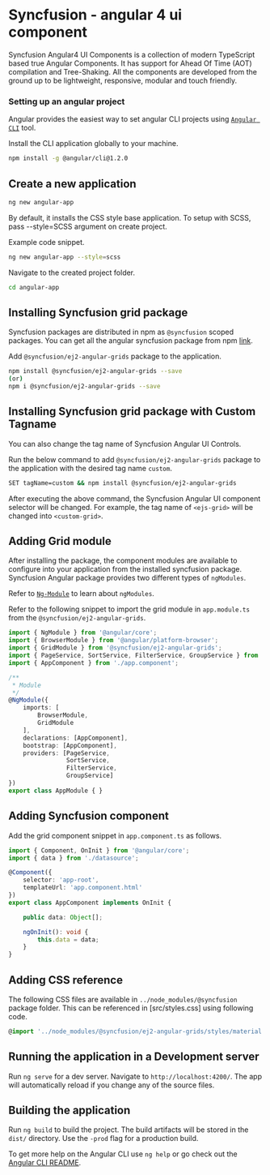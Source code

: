 # Syncfusion - angular 4 ui component

Syncfusion Angular4 UI Components is a collection of modern TypeScript based true Angular Components. It has support for Ahead Of Time (AOT) compilation and Tree-Shaking. All the components are developed from the ground up to be lightweight, responsive, modular and touch friendly.

### Setting up an angular project

Angular provides the easiest way to set angular CLI projects using [`Angular CLI`](https://github.com/angular/angular-cli) tool.

Install the CLI application globally to your machine.

```bash
npm install -g @angular/cli@1.2.0
```

## Create a new application

```bash
ng new angular-app
```

By default, it installs the CSS style base application. To setup with SCSS, pass --style=SCSS argument on create project.

Example code snippet.

```bash
ng new angular-app --style=scss
```

Navigate to the created project folder.

```bash
cd angular-app
```

## Installing Syncfusion grid package

Syncfusion packages are distributed in npm as `@syncfusion` scoped packages. You can get all the angular syncfusion package from npm [link]( https://www.npmjs.com/search?q=%40syncfusion%2Fej2-angular- ).

Add `@syncfusion/ej2-angular-grids` package to the application.

```bash
npm install @syncfusion/ej2-angular-grids --save
(or)
npm i @syncfusion/ej2-angular-grids --save
```

## Installing Syncfusion grid package with Custom Tagname

You can also change the tag name of Syncfusion Angular UI Controls. 

Run the below command to add `@syncfusion/ej2-angular-grids` package to the application with the desired tag name `custom`.

```bash
SET tagName=custom && npm install @syncfusion/ej2-angular-grids
```
After executing the above command, the Syncfusion Angular UI component selector will be changed. For example, the tag name of `<ejs-grid>` will be changed into `<custom-grid>`.


## Adding Grid module

After installing the package, the component modules are available to configure into your application from the installed syncfusion package. Syncfusion Angular package provides two different types of `ngModules`.

Refer to [`Ng-Module`](https://ej2.syncfusion.com/angular/documentation/common/ng-module.html) to learn about `ngModules`.

Refer to the following snippet to import the grid module in `app.module.ts` from the `@syncfusion/ej2-angular-grids`.

```typescript
import { NgModule } from '@angular/core';
import { BrowserModule } from '@angular/platform-browser';
import { GridModule } from '@syncfusion/ej2-angular-grids';
import { PageService, SortService, FilterService, GroupService } from '@syncfusion/ej2-angular-grids';
import { AppComponent } from './app.component';

/**
 * Module
 */
@NgModule({
    imports: [
        BrowserModule,
        GridModule
    ],
    declarations: [AppComponent],
    bootstrap: [AppComponent],
    providers: [PageService,
                SortService,
                FilterService,
                GroupService]
})
export class AppModule { }
```

## Adding Syncfusion component

Add the grid component snippet in `app.component.ts` as follows.

```typescript
import { Component, OnInit } from '@angular/core';
import { data } from './datasource';

@Component({
    selector: 'app-root',
    templateUrl: 'app.component.html'
})
export class AppComponent implements OnInit {

    public data: Object[];

    ngOnInit(): void {
        this.data = data;
    }
}
```

## Adding CSS reference

The following CSS files are available in `../node_modules/@syncfusion` package folder. This can be referenced in [src/styles.css] using following code.

```typescript
@import '../node_modules/@syncfusion/ej2-angular-grids/styles/material.css';
```

## Running the application in a Development server

Run `ng serve` for a dev server. Navigate to `http://localhost:4200/`. The app will automatically reload if you change any of the source files.

## Building the application 

Run `ng build` to build the project. The build artifacts will be stored in the `dist/` directory. Use the `-prod` flag for a production build.


To get more help on the Angular CLI use `ng help` or go check out the [Angular CLI README](https://github.com/angular/angular-cli/blob/master/README.md).
